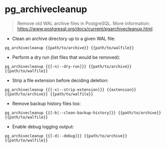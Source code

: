 # pg_archivecleanup

> Remove old WAL archive files in PostgreSQL.
> More information: <https://www.postgresql.org/docs/current/pgarchivecleanup.html>.

- Clean an archive directory up to a given WAL file:

`pg_archivecleanup {{path/to/archive}} {{path/to/walfile}}`

- Perform a dry run (list files that would be removed):

`pg_archivecleanup {{[-n|--dry-run]}} {{path/to/archive}} {{path/to/walfile}}`

- Strip a file extension before deciding deletion:

`pg_archivecleanup {{[-x|--strip-extension]}} {{extension}} {{path/to/archive}} {{path/to/walfile}}`

- Remove backup history files too:

`pg_archivecleanup {{[-b|--clean-backup-history]}} {{path/to/archive}} {{path/to/walfile}}`

- Enable debug logging output:

`pg_archivecleanup {{[-d|--debug]}} {{path/to/archive}} {{path/to/walfile}}`
